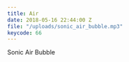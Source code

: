 ```yaml
---
title: Air
date: 2018-05-16 22:44:00 Z
file: "/uploads/sonic_air_bubble.mp3"
keycode: 66
---
```


Sonic Air Bubble